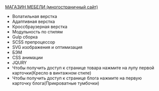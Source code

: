 [МАГАЗИН МЕБЕЛИ (многостраничный сайт)](https://vetosy.github.io/Comfort/)
- Волатильная верстка
- Адаптивная верстка 
- Кроссбраузерная верстка
- Модульность по стилям
- Gulp сборка
- SCSS препроцессор
- SVG изображения и оптимизация
- БЭМ
- CSS анимации
- JQURY
- Чтобы получить доступ к странице товара нажмите на лупу первой карточки(Кресло в винтажном стиле)
- Чтобы получить доступ к странице блога нажмите на первую карточку блога(Прикроватные тумбочки)

